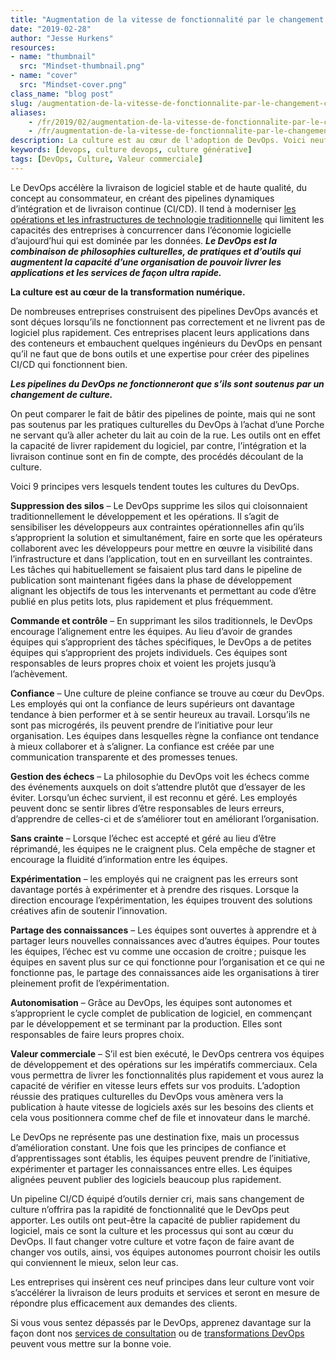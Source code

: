 ```yaml
---
title: "Augmentation de la vitesse de fonctionnalité par le changement culturel: le DevOps place la philosophie avant la technologie"
date: "2019-02-28"
author: "Jesse Hurkens"
resources:
- name: "thumbnail"
  src: "Mindset-thumbnail.png"
- name: "cover"
  src: "Mindset-cover.png"
class_name: "blog post"
slug: /augmentation-de-la-vitesse-de-fonctionnalite-par-le-changement-culturel-le-devops-place-la-philosophie-avant-la-technologie
aliases:
    - /fr/2019/02/augmentation-de-la-vitesse-de-fonctionnalite-par-le-changement-culturel-le-devops-place-la-philosophie-avant-la-technologie/
    - /fr/augmentation-de-la-vitesse-de-fonctionnalite-par-le-changement-culturel-le-devops-place-la-philosophie-avant-la-technologie
description: La culture est au cœur de l'adoption de DevOps. Voici neuf façons à l'aide desquelles votre organisation peut adopter des pratiques culturelles génératives.
keywords: [devops, culture devops, culture générative]
tags: [DevOps, Culture, Valeur commerciale]
---
```


<p>Le DevOps accélère la livraison de logiciel stable et de haute qualité, du concept au consommateur, en créant des pipelines dynamiques d’intégration et de livraison continue (CI/CD). Il tend à moderniser <a href="https://blogs.wsj.com/riskandcompliance/2018/12/05/businesses-predict-digital-transformation-to-be-biggest-risk-factors-in-2019/">les opérations et les infrastructures de technologie traditionnelle</a> qui limitent les capacités des entreprises à concurrencer dans l’économie logicielle d’aujourd’hui qui est dominée par les données. <strong><em>Le DevOps est la combinaison de philosophies culturelles, de pratiques et d’outils qui augmentent la capacité d’une organisation de pouvoir livrer les applications et les services de façon ultra rapide. </em></strong></p><p><strong>La culture est au cœur de la transformation numérique.</strong></p><p>De nombreuses entreprises construisent des pipelines DevOps avancés et sont déçues lorsqu’ils ne fonctionnent pas correctement et ne livrent pas de logiciel plus rapidement. Ces entreprises placent leurs applications dans des conteneurs et embauchent quelques ingénieurs du DevOps en pensant qu’il ne faut que de bons outils et une expertise pour créer des pipelines CI/CD qui fonctionnent bien.</p><p><strong><em>Les pipelines du DevOps ne fonctionneront que s’ils sont soutenus par un changement de culture.</em></strong></p><p>On peut comparer le fait de bâtir des pipelines de pointe, mais qui ne sont pas soutenus par les pratiques culturelles du DevOps à l’achat d’une Porche ne servant qu’à aller acheter du lait au coin de la rue. Les outils ont en effet la capacité de livrer rapidement du logiciel, par contre, l’intégration et la livraison continue sont en fin de compte, des procédés découlant de la culture.</p><p>Voici 9 principes vers lesquels tendent toutes les cultures du DevOps.</p><p><strong>Suppression des silos</strong> – Le DevOps supprime les silos qui cloisonnaient traditionnellement le développement et les opérations. Il s’agit de sensibiliser les développeurs aux contraintes opérationnelles afin qu’ils s’approprient la solution et simultanément, faire en sorte que les opérateurs collaborent avec les développeurs pour mettre en œuvre la visibilité dans l’infrastructure et dans l’application, tout en en surveillant les contraintes. Les tâches qui habituellement se faisaient plus tard dans le pipeline de publication sont maintenant figées dans la phase de développement alignant les objectifs de tous les intervenants et permettant au code d’être publié en plus petits lots, plus rapidement et plus fréquemment.</p><p><strong>Commande et contrôle</strong> – En supprimant les silos traditionnels, le DevOps encourage l’alignement entre les équipes. Au lieu d’avoir de grandes équipes qui s’approprient des tâches spécifiques, le DevOps a de petites équipes qui s’approprient des projets individuels. Ces équipes sont responsables de leurs propres choix et voient les projets jusqu’à l’achèvement.</p><p><strong>Confiance</strong> – Une culture de pleine confiance se trouve au cœur du DevOps. Les employés qui ont la confiance de leurs supérieurs ont davantage tendance à bien performer et à se sentir heureux au travail. Lorsqu’ils ne sont pas microgérés, ils peuvent prendre de l’initiative pour leur organisation. Les équipes dans lesquelles règne la confiance ont tendance à mieux collaborer et à s’aligner. La confiance est créée par une communication transparente et des promesses tenues.</p><p><strong>Gestion des échecs</strong> – La philosophie du DevOps voit les échecs comme des événements auxquels on doit s’attendre plutôt que d’essayer de les éviter. Lorsqu’un échec survient, il est reconnu et géré. Les employés peuvent donc se sentir libres d’être responsables de leurs erreurs, d’apprendre de celles-ci et de s’améliorer tout en améliorant l’organisation.</p><p><strong>Sans crainte</strong> – Lorsque l’échec est accepté et géré au lieu d’être réprimandé, les équipes ne le craignent plus. Cela empêche de stagner et encourage la fluidité d’information entre les équipes.</p><p><strong>Expérimentation</strong> – les employés qui ne craignent pas les erreurs sont davantage portés à expérimenter et à prendre des risques. Lorsque la direction encourage l’expérimentation, les équipes trouvent des solutions créatives afin de soutenir l’innovation.</p><p><strong>Partage des connaissances</strong> – Les équipes sont ouvertes à apprendre et à partager leurs nouvelles connaissances avec d’autres équipes. Pour toutes les équipes, l’échec est vu comme une occasion de croitre ; puisque les équipes en savent plus sur ce qui fonctionne pour l’organisation et ce qui ne fonctionne pas, le partage des connaissances aide les organisations à tirer pleinement profit de l’expérimentation.</p><p><strong>Autonomisation</strong> – Grâce au DevOps, les équipes sont autonomes et s’approprient le cycle complet de publication de logiciel, en commençant par le développement et se terminant par la production. Elles sont responsables de faire leurs propres choix.</p><p><strong>Valeur commerciale</strong> – S’il est bien exécuté, le DevOps centrera vos équipes de développement et des opérations sur les impératifs commerciaux. Cela vous permettra de livrer les fonctionnalités plus rapidement et vous aurez la capacité de vérifier en vitesse leurs effets sur vos produits. L’adoption réussie des pratiques culturelles du DevOps vous amènera vers la publication à haute vitesse de logiciels axés sur les besoins des clients et cela vous positionnera comme chef de file et innovateur dans le marché.</p><p>Le DevOps ne représente pas une destination fixe, mais un processus d’amélioration constant. Une fois que les principes de confiance et d’apprentissages sont établis, les équipes peuvent prendre de l’initiative, expérimenter et partager les connaissances entre elles. Les équipes alignées peuvent publier des logiciels beaucoup plus rapidement.</p><p>Un pipeline CI/CD équipé d’outils dernier cri, mais sans changement de culture n’offrira pas la rapidité de fonctionnalité que le DevOps peut apporter. Les outils ont peut-être la capacité de publier rapidement du logiciel, mais ce sont la culture et les processus qui sont au cœur du DevOps. Il faut changer votre culture et votre façon de faire avant de changer vos outils, ainsi, vos équipes autonomes pourront choisir les outils qui conviennent le mieux, selon leur cas.</p><p>Les entreprises qui insèrent ces neuf principes dans leur culture vont voir s’accélérer la livraison de leurs produits et services et seront en mesure de répondre plus efficacement aux demandes des clients.</p><p>Si vous vous sentez dépassés par le DevOps, apprenez davantage sur la façon dont nos <a href="https://www.cloudops.com/devops-consulting-2/">services de consultation</a> ou de <a href="https://www.cloudops.com/devops-transformation/">transformations DevOps</a> peuvent vous mettre sur la bonne voie.</p>
